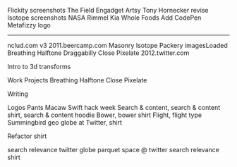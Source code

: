 
Flickity screenshots
  The Field
  Engadget
  Artsy
  Tony Hornecker
revise Isotope screenshots
  NASA
  Rimmel
  Kia
  Whole Foods
Add CodePen
Metafizzy logo


---

nclud.com v3
2011.beercamp.com
Masonry
Isotope
Packery
imagesLoaded
Breathing Halftone
Draggabilly
Close Pixelate
2012.twitter.com

Intro to 3d transforms



Work
Projects
  Breathing Halftone
  Close Pixelate
  
Writing


Logos
  Pants
  Macaw Swift
  hack week
  Search & content, search & content shirt, search & content hoodie
  Bower, bower shirt
  Flight, flight type
  Summingbird
  geo globe at Twitter, shirt
  
Refactor shirt


search relevance
twitter globe
parquet
space @ twitter
search relevance shirt
